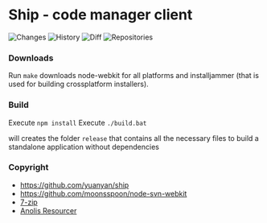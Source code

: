 # Ship - code manager client

![Changes](https://raw.github.com/moonsspoon/node-svn-webkit/master/screenshots/changes.png)
![History](https://raw.github.com/moonsspoon/node-svn-webkit/master/screenshots/history.png)
![Diff](https://raw.github.com/moonsspoon/node-svn-webkit/master/screenshots/diff.png)
![Repositories](https://raw.github.com/moonsspoon/node-svn-webkit/master/screenshots/repositories.png)

### Downloads

Run `make` downloads node-webkit for all platforms and installjammer (that is used for building crossplatform installers).

### Build

Execute `npm install`
Execute `./build.bat`

will creates the folder ```release``` that contains all the necessary files to build a standalone application without dependencies

### Copyright
* https://github.com/yuanyan/ship
* https://github.com/moonsspoon/node-svn-webkit
* [7-zip](http://www.7-zip.org/)
* [Anolis Resourcer](http://www.anol.is/)

